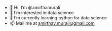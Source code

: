 - 👋 Hi, I’m @amirthamurali
- 👀 I’m interested in data science
- 🌱 I’m currently learning python for data science
- 📫 Mail me at amirthav.murali@gmail.com

<!---
amirthamurali/amirthamurali is a ✨ special ✨ repository because its `README.md` (this file) appears on your GitHub profile.
You can click the Preview link to take a look at your changes.
--->
